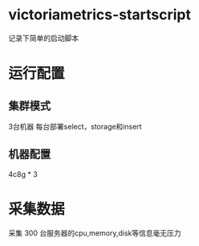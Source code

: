 # victoriametrics-startscript

记录下简单的启动脚本

# 运行配置
## 集群模式
3台机器 每台部署select，storage和insert

## 机器配置
4c8g * 3

# 采集数据
采集 300 台服务器的cpu,memory,disk等信息毫无压力